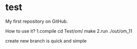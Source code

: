 # test
My first repository on GitHub.

How to use it?
1.compile
cd Test/om/
make
2.run
./out/om_11

create new branch is quick and simple

